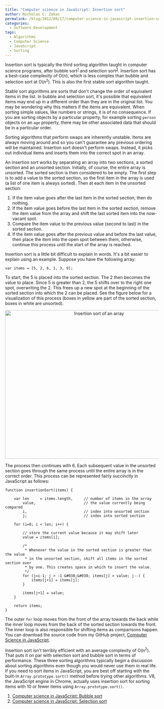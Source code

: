 ```yaml
---
title: "Computer science in JavaScript: Insertion sort"
author: Nicholas C. Zakas
permalink: /blog/2012/09/17/computer-science-in-javascript-insertion-sort/
categories:
  - Software Development
tags:
  - Algorithms
  - Computer Science
  - JavaScript
  - Sorting
---
```

Insertion sort is typically the third sorting algorithm taught in computer science programs, after bubble sort<sup>[1]</sup> and selection sort<sup>[2]</sup>. Insertion sort has a best-case complexity of O(n), which is less complex than bubble and selection sort at O(n<sup>2</sup>). This is also the first stable sort algorithm taught.

Stable sort algorithms are sorts that don't change the order of equivalent items in the list. In bubble and selection sort, it's possible that equivalent items may end up in a different order than they are in the original list. You may be wondering why this matters if the items are equivalent. When sorting simple values, like numbers or strings, it is of no consequence. If you are sorting objects by a particular property, for example sorting `person` objects on an `age` property, there may be other associated data that should be in a particular order. 

Sorting algorithms that perform swaps are inherently unstable. Items are always moving around and so you can't guarantee any previous ordering will be maintained. Insertion sort doesn't perform swaps. Instead, it picks out individual items and inserts them into the correct spot in an array.

An insertion sort works by separating an array into two sections, a sorted section and an unsorted section. Initially, of course, the entire array is unsorted. The sorted section is then considered to be empty. The first step is to add a value to the sorted section, so the first item in the array is used (a list of one item is always sorted). Then at each item in the unsorted section:

  1. If the item value goes after the last item in the sorted section, then do nothing. 
  2. If the item value goes before the last item in the sorted section, remove the item value from the array and shift the last sorted item into the now-vacant spot.
  3. Compare the item value to the previous value (second to last) in the sorted section.
  4. If the item value goes after the previous value and before the last value, then place the item into the open spot between them, otherwise, continue this process until the start of the array is reached.

Insertion sort is a little bit difficult to explain in words. It's a bit easier to explain using an example. Suppose you have the following array:

    var items = [5, 2, 6, 1, 3, 9];

To start, the 5 is placed into the sorted section. The 2 then becomes the value to place. Since 5 is greater than 2, the 5 shifts over to the right one spot, overwriting the 2. This frees up a new spot at the beginning of the sorted section into which the 2 can be placed. See the figure below for a visualization of this process (boxes in yellow are part of the sorted section, boxes in white are unsorted).

<div style="text-align:center">
  <a href="/images/wp-content/uploads/2012/09/insertionsort.png"><img src="{{site.url}}/blog/wp-content/uploads/2012/09/insertionsort.png" alt="Insertion sort of an array" width="600" height="485" /></a>
</div>

The process then continues with 6. Each subsequent value in the unsorted section goes through the same process until the entire array is in the correct order. This process can be represented fairly succinctly in JavaScript as follows:

    function insertionSort(items) {
    
        var len     = items.length,     // number of items in the array
            value,                      // the value currently being compared
            i,                          // index into unsorted section
            j;                          // index into sorted section
        
        for (i=0; i < len; i++) {
        
            // store the current value because it may shift later
            value = items[i];
            
            /*
             * Whenever the value in the sorted section is greater than the value
             * in the unsorted section, shift all items in the sorted section over
             * by one. This creates space in which to insert the value.
             */
            for (j=i-1; j > -1 &#038;&#038; items[j] > value; j--) {
                items[j+1] = items[j];
            }
    
            items[j+1] = value;
        }
        
        return items;
    }

The outer `for` loop moves from the front of the array towards the back while the inner loop moves from the back of the sorted section towards the front. The inner loop is also responsible for shifting items as comparisons happen. You can download the source code from my GitHub project, [Computer Science in JavaScript][1].

Insertion sort isn't terribly efficient with an average complexity of O(n<sup>2</sup>). That puts it on par with selection sort and bubble sort in terms of performance. These three sorting algorithms typically begin a discussion about sorting algorithms even though you would never use them in real life. If you need to sort items in JavaScript, you are best off starting with the built-in `Array.prototype.sort()` method before trying other algorithms. V8, the JavaScript engine in Chrome, actually uses insertion sort for sorting items with 10 or fewer items using `Array.prototype.sort()`.


  1. [Computer science in JavaScript: Bubble sort][2]
  2. [Computer science in JavaScript: Selection sort][3]

 [1]: http://github.com/nzakas/computer-science-in-javascript/
 [2]: {{site.url}}/blog/2009/05/26/computer-science-in-javascript-bubble-sort/
 [3]: {{site.url}}/blog/2009/09/08/computer-science-in-javascript-selection-sort/
